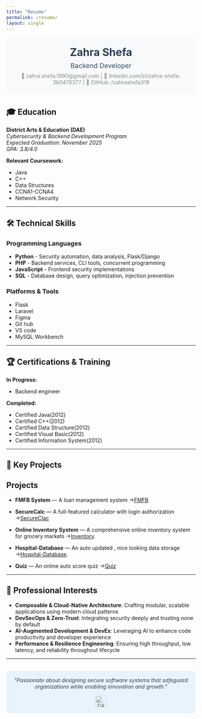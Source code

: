 ```yaml
---
title: "Resume"
permalink: /resume/
layout: single
---
```


<div style="text-align:center; margin-bottom:2rem; padding:1.5rem; background:#f8f9fa; border-radius:8px;">
  <h1 style="margin:0; color:#2c3e50;">Zahra Shefa</h1>
  <p style="margin:0.5rem 0; font-size:1.1rem; color:#34495e;">Backend Developer</p>
  <p style="margin:0; color:#7f8c8d;">📧 zahra.shefa.1990@gmail.com | 🔗 linkedin.com/in/zahra-shefa-3b0478377 | 🐙 GitHub: /zahrashefa318</p>
</div>

## 🎓 Education

**District Arts & Education (DAE)**  
*Cybersecurity & Backend Development Program*  
*Expected Graduation: November 2025*  
*GPA: 3.8/4.0*


**Relevant Coursework:**
- Java
- C++
- Data Structures
- CCNA1-CCNA4
- Network Security
---


## 🛠️ Technical Skills

### Programming Languages
- **Python** - Security automation, data analysis, Flask/Django
- **PHP** - Backend services, CLI tools, concurrent programming
- **JavaScript** - Frontend security implementations
- **SQL** - Database design, query optimization, injection prevention

###  Platforms & Tools
- Flask
- Laravel
- Figma
- Git hub
- VS code
- MySQL Workbench


---

## 🏆 Certifications & Training

**In Progress:**
- Backend engineer

**Completed:**
- Certified Java(2012)
- Certified C++(2012)
- Certified Data Structure(2012)
- Certified Visual Basic(2012)
- Certified Information System(2012)




---

## 🚀 Key Projects


## Projects
- **FMFB System** — A loan management system →[FMFB](ProjectGallery/FMFB.md)
- **SecureCalc** — A full-featured calculator with login authorization →[SecureClac](ProjectGallery/secCalc.md) 
- **Online Inventory System** — A comprehensive online inventory system for grocery markets →[Inventory](ProjectGallery/inventory.md).
- **Hospital-Database** — An auto updated , nice looking data storage →[Hospital-Database](ProjectGallery/hospital.md).

-  **Quiz** — An online auto score quiz →[Quiz](ProjectGallery/quiz.md)

---

## 🎯 Professional Interests

- **Composable & Cloud-Native Architecture**: Crafting modular, scalable applications using modern cloud patterns
- **DevSecOps & Zero-Trust**: Integrating security deeply and trusting none by default
- **AI-Augmented Development & DevEx**: Leveraging AI to enhance code productivity and developer experience
- **Performance & Resilience Engineering**: Ensuring high throughput, low latency, and reliability throughout lifecycle

---

<div style="text-align:center; margin-top:2rem; padding:1rem; background:#e8f4fd; border-radius:8px;">
  <p style="margin:0; font-style:italic; color:#2c3e50;">"Passionate about designing secure software systems that safeguard organizations while enabling innovation and growth."</p>
  
  <div style="margin-top:1rem;">
    <img src="{{ '/assets/img/dae-logo.jpg' | relative_url }}" alt="DAE Logo" style="height:30px; opacity:0.7;">
  </div>
</div>
